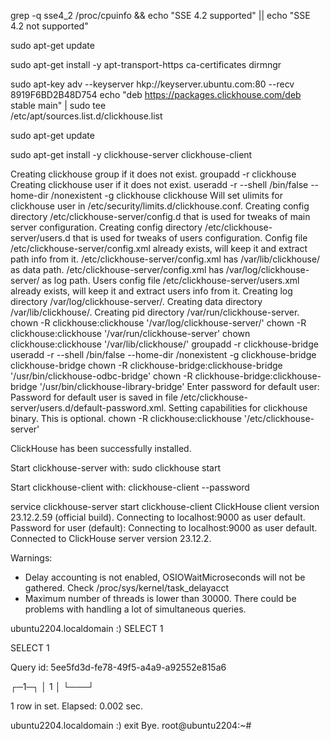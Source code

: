 
grep -q sse4_2 /proc/cpuinfo && echo "SSE 4.2 supported" || echo "SSE 4.2 not supported"

sudo apt-get update

sudo apt-get install -y apt-transport-https ca-certificates dirmngr

sudo apt-key adv --keyserver hkp://keyserver.ubuntu.com:80 --recv 8919F6BD2B48D754
echo "deb https://packages.clickhouse.com/deb stable main" | sudo tee \
    /etc/apt/sources.list.d/clickhouse.list

sudo apt-get update

sudo apt-get install -y clickhouse-server clickhouse-client



Creating clickhouse group if it does not exist.
 groupadd -r clickhouse
Creating clickhouse user if it does not exist.
 useradd -r --shell /bin/false --home-dir /nonexistent -g clickhouse clickhouse
Will set ulimits for clickhouse user in /etc/security/limits.d/clickhouse.conf.
Creating config directory /etc/clickhouse-server/config.d that is used for tweaks of main server configuration.
Creating config directory /etc/clickhouse-server/users.d that is used for tweaks of users configuration.
Config file /etc/clickhouse-server/config.xml already exists, will keep it and extract path info from it.
/etc/clickhouse-server/config.xml has /var/lib/clickhouse/ as data path.
/etc/clickhouse-server/config.xml has /var/log/clickhouse-server/ as log path.
Users config file /etc/clickhouse-server/users.xml already exists, will keep it and extract users info from it.
Creating log directory /var/log/clickhouse-server/.
Creating data directory /var/lib/clickhouse/.
Creating pid directory /var/run/clickhouse-server.
 chown -R clickhouse:clickhouse '/var/log/clickhouse-server/'
 chown -R clickhouse:clickhouse '/var/run/clickhouse-server'
 chown  clickhouse:clickhouse '/var/lib/clickhouse/'
 groupadd -r clickhouse-bridge
 useradd -r --shell /bin/false --home-dir /nonexistent -g clickhouse-bridge clickhouse-bridge
 chown -R clickhouse-bridge:clickhouse-bridge '/usr/bin/clickhouse-odbc-bridge'
 chown -R clickhouse-bridge:clickhouse-bridge '/usr/bin/clickhouse-library-bridge'
Enter password for default user:
Password for default user is saved in file /etc/clickhouse-server/users.d/default-password.xml.
Setting capabilities for clickhouse binary. This is optional.
 chown -R clickhouse:clickhouse '/etc/clickhouse-server'

ClickHouse has been successfully installed.

Start clickhouse-server with:
 sudo clickhouse start

Start clickhouse-client with:
 clickhouse-client --password



service clickhouse-server start
clickhouse-client
ClickHouse client version 23.12.2.59 (official build).
Connecting to localhost:9000 as user default.
Password for user (default):
Connecting to localhost:9000 as user default.
Connected to ClickHouse server version 23.12.2.

Warnings:
 * Delay accounting is not enabled, OSIOWaitMicroseconds will not be gathered. Check /proc/sys/kernel/task_delayacct
 * Maximum number of threads is lower than 30000. There could be problems with handling a lot of simultaneous queries.

ubuntu2204.localdomain :) SELECT 1

SELECT 1

Query id: 5ee5fd3d-fe78-49f5-a4a9-a92552e815a6

┌─1─┐
│ 1 │
└───┘

1 row in set. Elapsed: 0.002 sec.

ubuntu2204.localdomain :) exit
Bye.
root@ubuntu2204:~#
